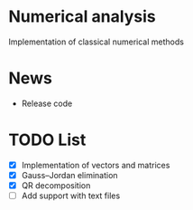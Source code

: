 # Numerical analysis
Implementation of classical numerical methods

# News
- Release code

# TODO List
- [x] Implementation of vectors and matrices
- [x] Gauss–Jordan elimination
- [x] QR decomposition
- [ ] Add support with text files
